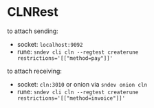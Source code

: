 # CLNRest

to attach sending:

- socket: `localhost:9092`
- rune: `sndev cli cln --regtest createrune restrictions='[["method=pay"]]'`

to attach receiving:

- socket: `cln:3010` or onion via `sndev onion cln`
- rune: `sndev cli cln --regtest createrune restrictions='[["method=invoice"]]'`
